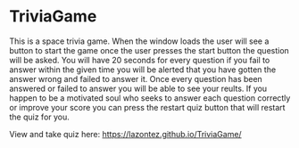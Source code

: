 # TriviaGame

This is a space trivia game. 
When the window loads the user will see a button to start the game once the user presses the start button the question will be asked.
You will have 20 seconds for every question if you fail to answer within the given time you will be alerted that you have gotten the answer wrong and failed to answer it. Once every question has been answered or failed to answer you will be able to see your reults. If you happen to be a motivated soul who seeks to answer each question correctly or improve your score you can press the restart quiz button that will restart the quiz for you.

View and take quiz here: https://lazontez.github.io/TriviaGame/